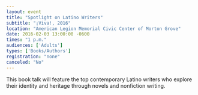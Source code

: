 ```yaml
---
layout: event
title: "Spotlight on Latino Writers"
subtitle: "¡Viva!, 2016"
location: "American Legion Memorial Civic Center of Morton Grove"
date: 2016-02-03 13:00:00 -0600
times: "1 p.m."
audiences: ['Adults']
types: ['Books/Authors']
registration: "none"
canceled: "No"
---
```

This book talk will feature the top contemporary Latino writers who explore their identity and heritage through novels and nonfiction writing. 
